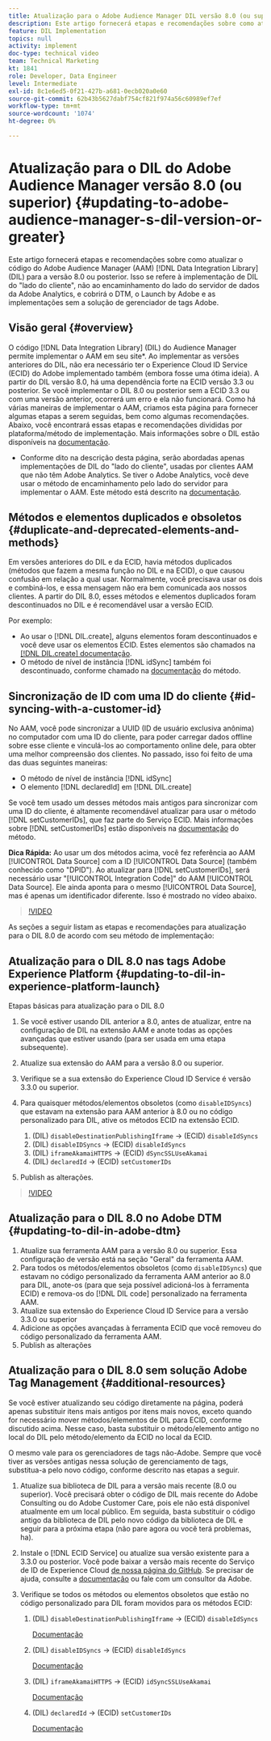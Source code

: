 ```yaml
---
title: Atualização para o Adobe Audience Manager DIL versão 8.0 (ou superior)
description: Este artigo fornecerá etapas e recomendações sobre como atualizar o código da Data Integration Library (DIL) do Adobe Audience Manager (AAM) para a versão 8.0 ou posterior. Isso se refere à implementação de DIL do "lado do cliente", não ao encaminhamento do lado do servidor de dados da Adobe Analytics, e cobrirá o DTM, o Launch by Adobe e as implementações sem a solução de gerenciador de tags Adobe.
feature: DIL Implementation
topics: null
activity: implement
doc-type: technical video
team: Technical Marketing
kt: 1841
role: Developer, Data Engineer
level: Intermediate
exl-id: 8c1e6ed5-0f21-427b-a681-0ecb020a0e60
source-git-commit: 62b43b5627dabf754cf821f974a56c60989ef7ef
workflow-type: tm+mt
source-wordcount: '1074'
ht-degree: 0%

---
```


# Atualização para o DIL do Adobe Audience Manager versão 8.0 (ou superior) {#updating-to-adobe-audience-manager-s-dil-version-or-greater}

Este artigo fornecerá etapas e recomendações sobre como atualizar o código do Adobe Audience Manager (AAM) [!DNL Data Integration Library] (DIL) para a versão 8.0 ou posterior. Isso se refere à implementação de DIL do &quot;lado do cliente&quot;, não ao encaminhamento do lado do servidor de dados da Adobe Analytics, e cobrirá o DTM, o Launch by Adobe e as implementações sem a solução de gerenciador de tags Adobe.

## Visão geral {#overview}

O código [!DNL Data Integration Library] (DIL) do Audience Manager permite implementar o AAM em seu site*. Ao implementar as versões anteriores do DIL, não era necessário ter o Experience Cloud ID Service (ECID) do Adobe implementado também (embora fosse uma ótima ideia). A partir do DIL versão 8.0, há uma dependência forte na ECID versão 3.3 ou posterior. Se você implementar o DIL 8.0 ou posterior sem a ECID 3.3 ou com uma versão anterior, ocorrerá um erro e ela não funcionará. Como há várias maneiras de implementar o AAM, criamos esta página para fornecer algumas etapas a serem seguidas, bem como algumas recomendações. Abaixo, você encontrará essas etapas e recomendações divididas por plataforma/método de implementação. Mais informações sobre o DIL estão disponíveis na [documentação](https://experienceleague.adobe.com/docs/audience-manager/user-guide/dil-api/dil-overview.html?lang=pt-BR).

* Conforme dito na descrição desta página, serão abordadas apenas implementações de DIL do &quot;lado do cliente&quot;, usadas por clientes AAM que não têm Adobe Analytics. Se tiver o Adobe Analytics, você deve usar o método de encaminhamento pelo lado do servidor para implementar o AAM. Este método está descrito na [documentação](https://experienceleague.adobe.com/docs/analytics/admin/admin-tools/server-side-forwarding/ssf.html?lang=pt-BR).

## Métodos e elementos duplicados e obsoletos {#duplicate-and-deprecated-elements-and-methods}

Em versões anteriores do DIL e da ECID, havia métodos duplicados (métodos que fazem a mesma função no DIL e na ECID), o que causou confusão em relação a qual usar. Normalmente, você precisava usar os dois e combiná-los, e essa mensagem não era bem comunicada aos nossos clientes. A partir do DIL 8.0, esses métodos e elementos duplicados foram descontinuados no DIL e é recomendável usar a versão ECID.

Por exemplo:

* Ao usar o [!DNL DIL.create], alguns elementos foram descontinuados e você deve usar os elementos ECID. Estes elementos são chamados na [[!DNL DIL.create] documentação](https://experienceleague.adobe.com/docs/audience-manager/user-guide/dil-api/class-level-dil-methods/dil-create.html?lang=pt-BR).
* O método de nível de instância [!DNL idSync] também foi descontinuado, conforme chamado na [documentação](https://experienceleague.adobe.com/docs/audience-manager/user-guide/dil-api/dil-instance-methods.html?lang=pt-BR) do método.

## Sincronização de ID com uma ID do cliente {#id-syncing-with-a-customer-id}

No AAM, você pode sincronizar a UUID (ID de usuário exclusiva anônima) no computador com uma ID do cliente, para poder carregar dados offline sobre esse cliente e vinculá-los ao comportamento online dele, para obter uma melhor compreensão dos clientes. No passado, isso foi feito de uma das duas seguintes maneiras:

* O método de nível de instância [!DNL idSync]
* O elemento [!DNL declaredId] em [!DNL DIL.create]

Se você tem usado um desses métodos mais antigos para sincronizar com uma ID do cliente, é altamente recomendável atualizar para usar o método [!DNL setCustomerIDs], que faz parte do Serviço ECID. Mais informações sobre [!DNL setCustomerIDs] estão disponíveis na [documentação](https://experienceleague.adobe.com/docs/id-service/using/id-service-api/methods/setcustomerids.html?lang=pt-BR) do método.

**Dica Rápida:** Ao usar um dos métodos acima, você fez referência ao AAM [!UICONTROL Data Source] com a ID [!UICONTROL Data Source] (também conhecido como &quot;DPID&quot;). Ao atualizar para [!DNL setCustomerIDs], será necessário usar &quot;[!UICONTROL Integration Code]&quot; do AAM [!UICONTROL Data Source]. Ele ainda aponta para o mesmo [!UICONTROL Data Source], mas é apenas um identificador diferente. Isso é mostrado no vídeo abaixo.

>[!VIDEO](https://video.tv.adobe.com/v/23873/?quality=12)

As seções a seguir listam as etapas e recomendações para atualização para o DIL 8.0 de acordo com seu método de implementação:

## Atualização para o DIL 8.0 nas tags Adobe Experience Platform {#updating-to-dil-in-experience-platform-launch}

Etapas básicas para atualização para o DIL 8.0

1. Se você estiver usando DIL anterior a 8.0, antes de atualizar, entre na configuração de DIL na extensão AAM e anote todas as opções avançadas que estiver usando (para ser usada em uma etapa subsequente).
1. Atualize sua extensão do AAM para a versão 8.0 ou superior.
1. Verifique se a sua extensão do Experience Cloud ID Service é versão 3.3.0 ou superior.
1. Para quaisquer métodos/elementos obsoletos (como `disableIDSyncs`) que estavam na extensão para AAM anterior à 8.0 ou no código personalizado para DIL, ative os métodos ECID na extensão ECID.

   1. (DIL) `disableDestinationPublishingIframe` -> (ECID) `disableIdSyncs`
   1. (DIL) `disableIDSyncs` -> (ECID) `disableIdSyncs`
   1. (DIL) `iframeAkamaiHTTPS` -> (ECID) `dSyncSSLUseAkamai`
   1. (DIL) `declaredId` -> (ECID) `setCustomerIDs`

1. Publish as alterações.

>[!VIDEO](https://video.tv.adobe.com/v/23874/?quality=12)

## Atualização para o DIL 8.0 no Adobe DTM {#updating-to-dil-in-adobe-dtm}

1. Atualize sua ferramenta AAM para a versão 8.0 ou superior. Essa configuração de versão está na seção &quot;Geral&quot; da ferramenta AAM.
1. Para todos os métodos/elementos obsoletos (como `disableIDSyncs`) que estavam no código personalizado da ferramenta AAM anterior ao 8.0 para DIL, anote-os (para que seja possível adicioná-los à ferramenta ECID) e remova-os do [!DNL DIL code] personalizado na ferramenta AAM.
1. Atualize sua extensão do Experience Cloud ID Service para a versão 3.3.0 ou superior
1. Adicione as opções avançadas à ferramenta ECID que você removeu do código personalizado da ferramenta AAM.
1. Publish as alterações

## Atualização para o DIL 8.0 sem solução Adobe Tag Management {#additional-resources}

Se você estiver atualizando seu código diretamente na página, poderá apenas substituir itens mais antigos por itens mais novos, exceto quando for necessário mover métodos/elementos de DIL para ECID, conforme discutido acima. Nesse caso, basta substituir o método/elemento antigo no local do DIL pelo método/elemento da ECID no local da ECID.

O mesmo vale para os gerenciadores de tags não-Adobe. Sempre que você tiver as versões antigas nessa solução de gerenciamento de tags, substitua-a pelo novo código, conforme descrito nas etapas a seguir.

1. Atualize sua biblioteca de DIL para a versão mais recente (8.0 ou superior). Você precisará obter o código de DIL mais recente do Adobe Consulting ou do Adobe Customer Care, pois ele não está disponível atualmente em um local público. Em seguida, basta substituir o código antigo da biblioteca de DIL pelo novo código da biblioteca de DIL e seguir para a próxima etapa (não pare agora ou você terá problemas, ha).
1. Instale o [!DNL ECID Service] ou atualize sua versão existente para a 3.3.0 ou posterior. Você pode baixar a versão mais recente do Serviço de ID de Experience Cloud [de nossa página do GitHub](https://github.com/Adobe-Marketing-Cloud/id-service/releases). Se precisar de ajuda, consulte a [documentação](https://experienceleague.adobe.com/docs/id-service/using/home.html?lang=pt-BR) ou fale com um consultor da Adobe.

1. Verifique se todos os métodos ou elementos obsoletos que estão no código personalizado para DIL foram movidos para os métodos ECID:

   1. (DIL) `disableDestinationPublishingIframe` -> (ECID) `disableIdSyncs`

      [Documentação](https://experienceleague.adobe.com/docs/id-service/using/id-service-api/configurations/disableidsync.html?lang=pt-BR)

   1. (DIL) `disableIDSyncs` -> (ECID) `disableIdSyncs`

      [Documentação](https://experienceleague.adobe.com/docs/id-service/using/id-service-api/configurations/disableidsync.html?lang=pt-BR)

   1. (DIL) `iframeAkamaiHTTPS` -> (ECID) `idSyncSSLUseAkamai`

      [Documentação](https://experienceleague.adobe.com/docs/audience-manager/user-guide/dil-api/class-level-dil-methods/dil-create.html?lang=pt-BR)

   1. (DIL) `declaredId` -> (ECID) `setCustomerIDs`

      [Documentação](https://experienceleague.adobe.com/docs/id-service/using/id-service-api/methods/setcustomerids.html?lang=pt-BR)
